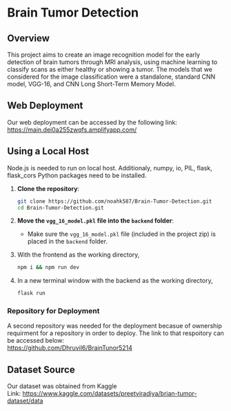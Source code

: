 # Brain Tumor Detection
## Overview
This project aims to create an image recognition model for the early detection of brain tumors through MRI analysis, using machine learning to classify scans as either healthy or showing a tumor. The models that we considered for the image classification were a standalone, standard CNN model, VGG-16, and CNN Long Short-Term Memory Model.
## Web Deployment
Our web deployment can be accessed by the following link:  
https://main.dei0a255zwqfs.amplifyapp.com/

## Using a Local Host
Node.js is needed to run on local host. Additionaly, numpy, io, PIL, flask, flask_cors Python packages need to be installed.
1. **Clone the repository**:
    ```bash
    git clone https://github.com/noahk587/Brain-Tumor-Detection.git
    cd Brain-Tumor-Detection.git
2. **Move the `vgg_16_model.pkl` file into the `backend` folder**:

    - Make sure the `vgg_16_model.pkl` file (included in the project zip) is placed in the `backend` folder.
3. With the frontend as the working directory,
   ```bash
   npm i && npm run dev
4. In a new terminal window with the backend as the working directory,
   ```bash
   flask run

### Repository for Deployment
A second repository was needed for the deployment becasue of ownership requirment for a repository in order to deploy. The link to that respoitory can be accessed below:  
https://github.com/Dhruvil6/BrainTunor5214


## Dataset Source
Our dataset was obtained from Kaggle  
Link: https://www.kaggle.com/datasets/preetviradiya/brian-tumor-dataset/data
